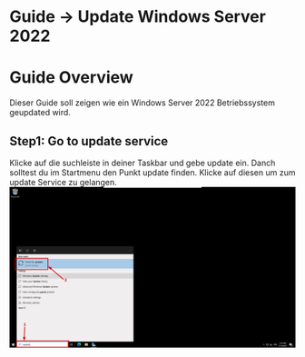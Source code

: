 # Guide -> Update Windows Server 2022
# Guide Overview
Dieser Guide soll zeigen wie ein Windows Server 2022 Betriebssystem geupdated wird.
## Step1: Go to update service
Klicke auf die suchleiste in deiner Taskbar und gebe update ein. Danch solltest du im Startmenu den Punkt update finden.
Klicke auf diesen um zum update Service zu gelangen.
![image](https://github.com/GeraldLeikam/tutorials/blob/master/images/windows/server/update/windows_server_2022_go_update.png)
